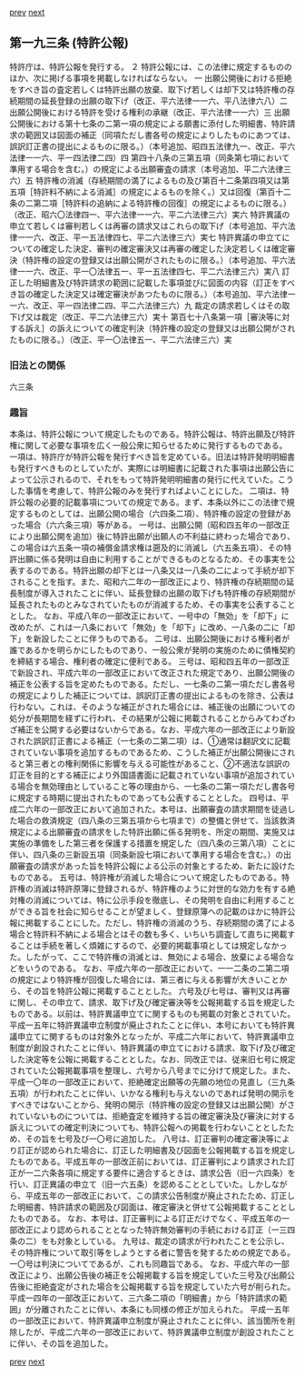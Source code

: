 [prev](/specific/markdowns/特許法/280_Mp-Ch_10-At_192.md)
[next](/specific/markdowns/特許法/282_Mp-Ch_10-At_194.md)
## 第一九三条 (特許公報)
特許庁は、特許公報を発行する。
２ 特許公報には、この法律に規定するもののほか、次に掲げる事項を掲載しなければならない。
一 出願公開後における拒絶をすべき旨の査定若しくは特許出願の放棄、取下げ若しくは却下又は特許権の存続期間の延長登録の出願の取下げ（改正、平六法律一一六、平八法律六八）二 出願公開後における特許を受ける権利の承継（改正、平六法律一一六）三 出願公開後における第十七条の二第一項の規定による願書に添付した明細書、特許請求の範囲又は図面の補正（同項ただし書各号の規定によりしたものにあつては、誤訳訂正書の提出によるものに限る。）（本号追加、昭四五法律九一、改正、平六法律一一六、平一四法律二四）四 第四十八条の三第五項（同条第七項において準用する場合を含む。）の規定による出願審査の請求（本号追加、平二六法律三六）五 特許権の消滅（存続期間の満了によるもの及び第百十二条第四項又は第五項［特許料不納による消滅］の規定によるものを除く。）又は回復（第百十二条の二第二項［特許料の追納による特許権の回復］の規定によるものに限る。）（改正、昭六〇法律四一、平六法律一一六、平二六法律三六）実六 特許異議の申立て若しくは審判若しくは再審の請求又はこれらの取下げ（本号追加、平六法律一一六、改正、平一五法律四七、平二六法律三六）実七 特許異議の申立てについての確定した決定、審判の確定審決又は再審の確定した決定若しくは確定審決（特許権の設定の登録又は出願公開がされたものに限る。）（本号追加、平六法律一一六、改正、平一〇法律五一、平一五法律四七、平二六法律三六）実八 訂正した明細書及び特許請求の範囲に記載した事項並びに図面の内容（訂正をすべき旨の確定した決定又は確定審決があつたものに限る。）（本号追加、平六法律一一六、改正、平一四法律二四、平二六法律三六）九 裁定の請求若しくはその取下げ又は裁定（改正、平二六法律三六）実十 第百七十八条第一項［審決等に対する訴え］の訴えについての確定判決（特許権の設定の登録又は出願公開がされたものに限る。）（改正、平一〇法律五一、平二六法律三六）実

### 旧法との関係
六三条

### 趣旨
本条は、特許公報について規定したものである。特許公報は、特許出願及び特許権に関して必要な事項を広く一般公衆に知らせるために発行するものである。
一項は、特許庁が特許公報を発行すべき旨を定めている。旧法は特許発明明細書も発行すべきものとしていたが、実際には明細書に記載された事項は出願公告によって公示されるので、それをもって特許発明明細書の発行に代えていた。こうした事情を考慮して、特許公報のみを発行すればよいことにした。
二項は、特許公報の必要的記載事項についての規定である。まず、本条以外にこの法律で規定するものとしては、出願公開の場合（六四条二項）、特許権の設定の登録があった場合（六六条三項）等がある。
一号は、出願公開（昭和四五年の一部改正により出願公開を追加）後に特許出願が出願人の不利益に終わった場合であり、この場合は六五条一項の補償金請求権は遡及的に消滅し（六五条五項）、その特許出願に係る発明は自由に利用することができるものとなるため、その事実を公表するのである。特許出願の却下とは一八条又は一八条の二によって手続が却下されることを指す。また、昭和六二年の一部改正により、特許権の存続期間の延長制度が導入されたことに伴い、延長登録の出願の取下げも特許権の存続期間が延長されたものとみなされていたものが消滅するため、その事実を公表することとした。
なお、平成八年の一部改正において、一号中の「無効」を「却下」に改めたが、これは一八条において「無効」を「却下」に改め、一八条の二に「却下」を新設したことに伴うものである。
二号は、出願公開後における権利者が誰であるかを明らかにしたものであり、一般公衆が発明の実施のために債権契約を締結する場合、権利者の確定に便利である。
三号は、昭和四五年の一部改正で新設され、平成六年の一部改正において改正された規定であり、出願公開後の補正を公表する旨を定めたものである。ただし、一七条の二第一項ただし書各号の規定によりした補正については、誤訳訂正書の提出によるものを除き、公表は行わない。これは、そのような補正がされた場合には、補正後の出願についての処分が長期間を経ずに行われ、その結果が公報に掲載されることからみてわざわざ補正を公開する必要はないからである。なお、平成六年の一部改正により新設された誤訳訂正書による補正（一七条の二第二項）は、①通常は翻訳文に記載されていない事項を追加するものであるため、こうした補正が出願公開後にされると第三者との権利関係に影響を与える可能性があること、②不適法な誤訳の訂正を目的とする補正により外国語書面に記載されていない事項が追加されている場合を無効理由としていること等の理由から、一七条の二第一項ただし書各号に規定する時期に提出されたものであっても公表することとした。
四号は、平成二六年の一部改正において追加された。本号は、出願審査の請求期間を徒過した場合の救済規定（四八条の三第五項から七項まで）の整備と併せて、当該救済規定による出願審査の請求をした特許出願に係る発明を、所定の期間、実施又は実施の準備をした第三者を保護する措置を規定した（四八条の三第八項）ことに伴い、四八条の三新設五項（同条新設七項において準用する場合を含む。）の出願審査の請求があった旨を特許公報による公示の対象とするため、新たに設けたものである。
五号は、特許権が消滅した場合について規定したものである。特許権の消滅は特許原簿に登録されるが、特許権のように対世的な効力を有する絶対権の消滅については、特に公示手段を徹底し、その発明を自由に利用することができる旨を社会に知らせることが望ましく、登録原簿への記載のほかに特許公報に掲載することにした。ただし、特許権の消滅のうち、存続期間の満了による場合と特許料不納による場合とはその数も多く、いちいち調査して直ちに掲載することは手続を著しく煩雑にするので、必要的掲載事項としては規定しなかった。したがって、ここで特許権の消滅とは、無効による場合、放棄による場合などをいうのである。
なお、平成六年の一部改正において、一一二条の二第二項の規定により特許権が回復した場合には、第三者に与える影響が大きいことから、その旨を特許公報に掲載することとした。
六号及び七号は、審判又は再審に関し、その申立て、請求、取下げ及び確定審決等を公報掲載する旨を規定したものである。以前は、特許異議申立てに関するものも掲載の対象とされていた。平成一五年に特許異議申立制度が廃止されたことに伴い、本号においても特許異議申立てに関するものは対象外となったが、平成二六年において、特許異議申立制度が創設されたことに伴い、特許異議の申立てにおける請求、取下げ及び確定した決定等を公報に掲載することとした。なお、同改正では、従来旧七号に規定されていた公報掲載事項を整理し、六号から八号までに分けて規定した。また、平成一〇年の一部改正において、拒絶確定出願等の先願の地位の見直し（三九条五項）が行われたことに伴い、いかなる権利も与えないのであれば発明の開示をすべきではないことから、発明の開示（特許権の設定の登録又は出願公開）がされていないものについては、拒絶査定を維持する旨の確定審決及び審決に対する訴えについての確定判決についても、特許公報への掲載を行わないこととしたため、その旨を七号及び一〇号に追加した。
八号は、訂正審判の確定審決等により訂正が認められた場合に、訂正した明細書及び図面を公報掲載する旨を規定したものである。平成五年の一部改正前においては、訂正審判により請求された訂正が一二六条各項に規定する要件に適合するときは、請求公告（旧一六四条）を行い、訂正異議の申立て（旧一六五条）を認めることとしていた。しかしながら、平成五年の一部改正において、この請求公告制度が廃止されたため、訂正した明細書、特許請求の範囲及び図面は、確定審決と併せて公報掲載することとしたものである。
なお、本号は、訂正審判による訂正だけでなく、平成五年の一部改正により認められることとなった特許無効審判の手続における訂正（一三四条の二）をも対象としている。
九号は、裁定の請求が行われたことを公示し、その特許権について取引等をしようとする者に警告を発するための規定である。一〇号は判決についてであるが、これも同趣旨である。
なお、平成六年の一部改正により、出願公告後の補正を公報掲載する旨を規定していた三号及び出願公告後に拒絶査定がされた場合を公報掲載する旨を規定していた六号が削られた。
平成一四年の一部改正において、三六条二項の「明細書」から「特許請求の範囲」が分離されたことに伴い、本条にも同様の修正が加えられた。
平成一五年の一部改正において、特許異議申立制度が廃止されたことに伴い、該当箇所を削除したが、平成二六年の一部改正において、特許異議申立制度が創設されたことに伴い、その旨を追加した。

[prev](/specific/markdowns/特許法/280_Mp-Ch_10-At_192.md)
[next](/specific/markdowns/特許法/282_Mp-Ch_10-At_194.md)
